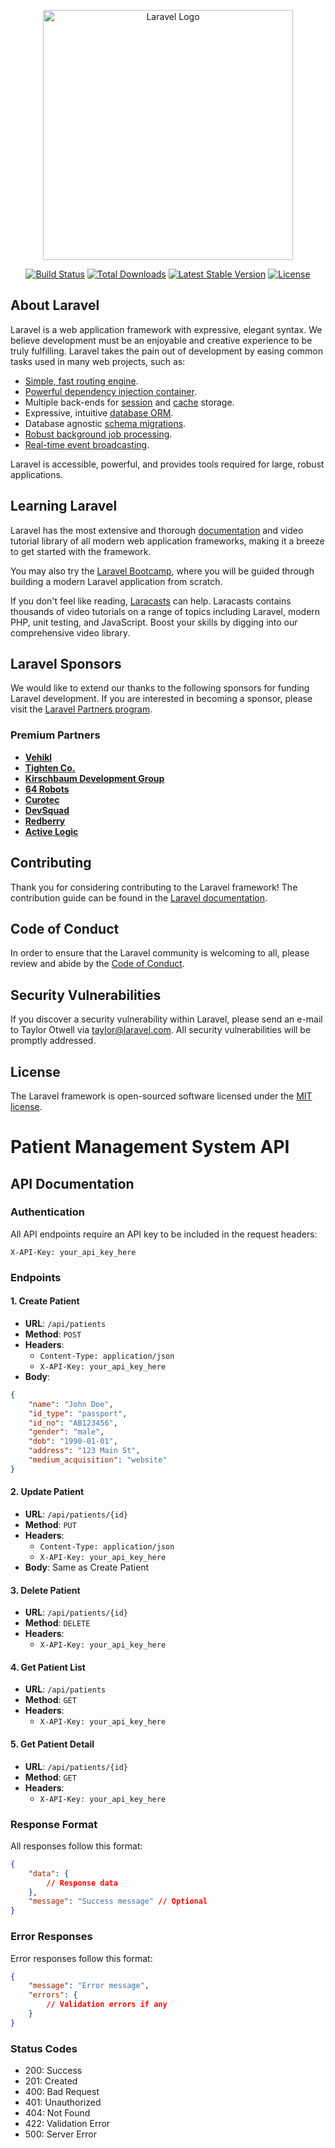 <p align="center"><a href="https://laravel.com" target="_blank"><img src="https://raw.githubusercontent.com/laravel/art/master/logo-lockup/5%20SVG/2%20CMYK/1%20Full%20Color/laravel-logolockup-cmyk-red.svg" width="400" alt="Laravel Logo"></a></p>

<p align="center">
<a href="https://github.com/laravel/framework/actions"><img src="https://github.com/laravel/framework/workflows/tests/badge.svg" alt="Build Status"></a>
<a href="https://packagist.org/packages/laravel/framework"><img src="https://img.shields.io/packagist/dt/laravel/framework" alt="Total Downloads"></a>
<a href="https://packagist.org/packages/laravel/framework"><img src="https://img.shields.io/packagist/v/laravel/framework" alt="Latest Stable Version"></a>
<a href="https://packagist.org/packages/laravel/framework"><img src="https://img.shields.io/packagist/l/laravel/framework" alt="License"></a>
</p>

## About Laravel

Laravel is a web application framework with expressive, elegant syntax. We believe development must be an enjoyable and creative experience to be truly fulfilling. Laravel takes the pain out of development by easing common tasks used in many web projects, such as:

- [Simple, fast routing engine](https://laravel.com/docs/routing).
- [Powerful dependency injection container](https://laravel.com/docs/container).
- Multiple back-ends for [session](https://laravel.com/docs/session) and [cache](https://laravel.com/docs/cache) storage.
- Expressive, intuitive [database ORM](https://laravel.com/docs/eloquent).
- Database agnostic [schema migrations](https://laravel.com/docs/migrations).
- [Robust background job processing](https://laravel.com/docs/queues).
- [Real-time event broadcasting](https://laravel.com/docs/broadcasting).

Laravel is accessible, powerful, and provides tools required for large, robust applications.

## Learning Laravel

Laravel has the most extensive and thorough [documentation](https://laravel.com/docs) and video tutorial library of all modern web application frameworks, making it a breeze to get started with the framework.

You may also try the [Laravel Bootcamp](https://bootcamp.laravel.com), where you will be guided through building a modern Laravel application from scratch.

If you don't feel like reading, [Laracasts](https://laracasts.com) can help. Laracasts contains thousands of video tutorials on a range of topics including Laravel, modern PHP, unit testing, and JavaScript. Boost your skills by digging into our comprehensive video library.

## Laravel Sponsors

We would like to extend our thanks to the following sponsors for funding Laravel development. If you are interested in becoming a sponsor, please visit the [Laravel Partners program](https://partners.laravel.com).

### Premium Partners

- **[Vehikl](https://vehikl.com/)**
- **[Tighten Co.](https://tighten.co)**
- **[Kirschbaum Development Group](https://kirschbaumdevelopment.com)**
- **[64 Robots](https://64robots.com)**
- **[Curotec](https://www.curotec.com/services/technologies/laravel/)**
- **[DevSquad](https://devsquad.com/hire-laravel-developers)**
- **[Redberry](https://redberry.international/laravel-development/)**
- **[Active Logic](https://activelogic.com)**

## Contributing

Thank you for considering contributing to the Laravel framework! The contribution guide can be found in the [Laravel documentation](https://laravel.com/docs/contributions).

## Code of Conduct

In order to ensure that the Laravel community is welcoming to all, please review and abide by the [Code of Conduct](https://laravel.com/docs/contributions#code-of-conduct).

## Security Vulnerabilities

If you discover a security vulnerability within Laravel, please send an e-mail to Taylor Otwell via [taylor@laravel.com](mailto:taylor@laravel.com). All security vulnerabilities will be promptly addressed.

## License

The Laravel framework is open-sourced software licensed under the [MIT license](https://opensource.org/licenses/MIT).

# Patient Management System API

## API Documentation

### Authentication
All API endpoints require an API key to be included in the request headers:
```
X-API-Key: your_api_key_here
```

### Endpoints

#### 1. Create Patient
- **URL**: `/api/patients`
- **Method**: `POST`
- **Headers**: 
  - `Content-Type: application/json`
  - `X-API-Key: your_api_key_here`
- **Body**:
```json
{
    "name": "John Doe",
    "id_type": "passport",
    "id_no": "AB123456",
    "gender": "male",
    "dob": "1990-01-01",
    "address": "123 Main St",
    "medium_acquisition": "website"
}
```

#### 2. Update Patient
- **URL**: `/api/patients/{id}`
- **Method**: `PUT`
- **Headers**: 
  - `Content-Type: application/json`
  - `X-API-Key: your_api_key_here`
- **Body**: Same as Create Patient

#### 3. Delete Patient
- **URL**: `/api/patients/{id}`
- **Method**: `DELETE`
- **Headers**: 
  - `X-API-Key: your_api_key_here`

#### 4. Get Patient List
- **URL**: `/api/patients`
- **Method**: `GET`
- **Headers**: 
  - `X-API-Key: your_api_key_here`

#### 5. Get Patient Detail
- **URL**: `/api/patients/{id}`
- **Method**: `GET`
- **Headers**: 
  - `X-API-Key: your_api_key_here`

### Response Format
All responses follow this format:
```json
{
    "data": {
        // Response data
    },
    "message": "Success message" // Optional
}
```

### Error Responses
Error responses follow this format:
```json
{
    "message": "Error message",
    "errors": {
        // Validation errors if any
    }
}
```

### Status Codes
- 200: Success
- 201: Created
- 400: Bad Request
- 401: Unauthorized
- 404: Not Found
- 422: Validation Error
- 500: Server Error
